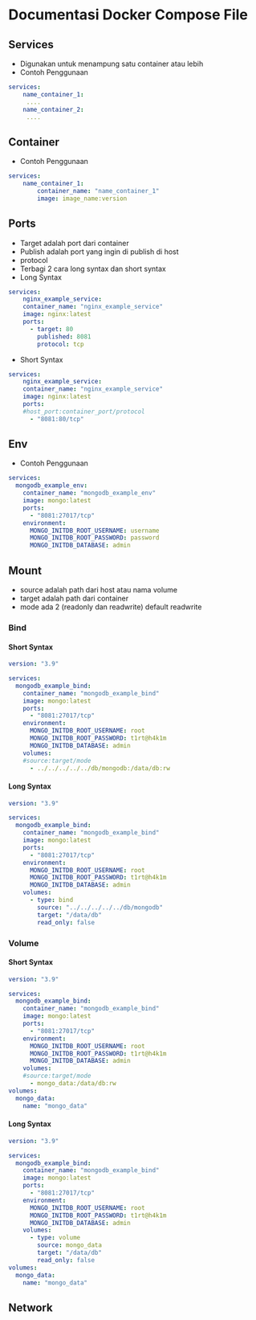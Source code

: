 # Documentasi Docker Compose File

## Services
- Digunakan untuk menampung satu container atau lebih
- Contoh Penggunaan
```yaml
services:
    name_container_1:
     ....
    name_container_2:
     ....
```

## Container
- Contoh Penggunaan 
```yaml
services:
    name_container_1:
        container_name: "name_container_1"
        image: image_name:version
```

## Ports
- Target adalah port dari container
- Publish adalah port yang ingin di publish di host
- protocol 
- Terbagi 2 cara long syntax dan short syntax 
- Long Syntax 
```yaml
services:
    nginx_example_service:
    container_name: "nginx_example_service"
    image: nginx:latest
    ports:
      - target: 80
        published: 8081
        protocol: tcp
```
- Short Syntax
```yaml
services:
    nginx_example_service: 
    container_name: "nginx_example_service"
    image: nginx:latest
    ports:
    #host_port:container_port/protocol
      - "8081:80/tcp"
```

## Env
- Contoh Penggunaan 
```yaml
services:
  mongodb_example_env:
    container_name: "mongodb_example_env"
    image: mongo:latest
    ports:
      - "8081:27017/tcp"
    environment:
      MONGO_INITDB_ROOT_USERNAME: username
      MONGO_INITDB_ROOT_PASSWORD: password
      MONGO_INITDB_DATABASE: admin
```

## Mount
- source adalah path dari host atau nama volume
- target adalah path dari container
- mode ada 2 (readonly dan readwrite) default readwrite
### Bind
#### Short Syntax
```yaml
version: "3.9"

services:
  mongodb_example_bind:
    container_name: "mongodb_example_bind"
    image: mongo:latest
    ports:
      - "8081:27017/tcp"
    environment:
      MONGO_INITDB_ROOT_USERNAME: root
      MONGO_INITDB_ROOT_PASSWORD: t1rt@h4k1m
      MONGO_INITDB_DATABASE: admin
    volumes:
    #source:target/mode
      - ../../../../../db/mongodb:/data/db:rw
```
#### Long Syntax
```yaml
version: "3.9"

services:
  mongodb_example_bind:
    container_name: "mongodb_example_bind"
    image: mongo:latest
    ports:
      - "8081:27017/tcp"
    environment:
      MONGO_INITDB_ROOT_USERNAME: root
      MONGO_INITDB_ROOT_PASSWORD: t1rt@h4k1m
      MONGO_INITDB_DATABASE: admin
    volumes:
      - type: bind
        source: "../../../../../db/mongodb"
        target: "/data/db"
        read_only: false
```

### Volume

#### Short Syntax
```yaml
version: "3.9"

services:
  mongodb_example_bind:
    container_name: "mongodb_example_bind"
    image: mongo:latest
    ports:
      - "8081:27017/tcp"
    environment:
      MONGO_INITDB_ROOT_USERNAME: root
      MONGO_INITDB_ROOT_PASSWORD: t1rt@h4k1m
      MONGO_INITDB_DATABASE: admin
    volumes:
    #source:target/mode
      - mongo_data:/data/db:rw
volumes:
  mongo_data:
    name: "mongo_data"
```
#### Long Syntax
```yaml
version: "3.9"

services:
  mongodb_example_bind:
    container_name: "mongodb_example_bind"
    image: mongo:latest
    ports:
      - "8081:27017/tcp"
    environment:
      MONGO_INITDB_ROOT_USERNAME: root
      MONGO_INITDB_ROOT_PASSWORD: t1rt@h4k1m
      MONGO_INITDB_DATABASE: admin
    volumes:
      - type: volume
        source: mongo_data
        target: "/data/db"
        read_only: false
volumes:
  mongo_data:
    name: "mongo_data"
```
## Network